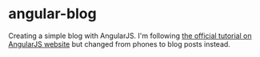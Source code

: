 angular-blog
============

Creating a simple blog with AngularJS. I'm following [the official tutorial on AngularJS website](http://docs.angularjs.org/tutorial/) but changed from phones to blog posts instead.
